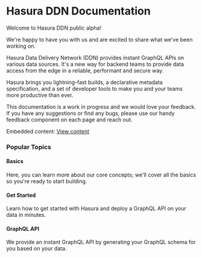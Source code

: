 # Hasura DDN Documentation

Welcome to Hasura DDN public alpha!

We're happy to have you with us and are excited to share what we've been working on.

Hasura Data Delivery Network (DDN) provides instant GraphQL APIs on various data sources. It's a new way for backend teams to provide data access from the edge in a reliable, performant and secure way.

Hasura brings you lightning-fast builds, a declarative metadata specification, and a set of developer tools to make you and your teams more productive than ever.

This documentation is a work in progress and we would love your feedback. If you have any suggestions or find any bugs, please use our handy feedback component on each page and reach out.

Embedded content: [ View content ](https://www.youtube.com/embed/9V8IwOaozqE?enablejsapi=1&origin=https://hasura.io)

### Popular Topics

#### Basics

Here, you can learn more about our core concepts; we'll cover all the basics so you're ready to start building.

#### Get Started

Learn how to get started with Hasura and deploy a GraphQL API on your data in minutes.

#### GraphQL API

We provide an instant GraphQL API by generating your GraphQL schema for you based on your data.